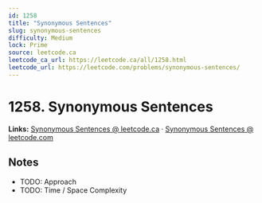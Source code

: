 ```yaml
--- 
id: 1258
title: "Synonymous Sentences"
slug: synonymous-sentences
difficulty: Medium
lock: Prime
source: leetcode.ca
leetcode_ca_url: https://leetcode.ca/all/1258.html
leetcode_url: https://leetcode.com/problems/synonymous-sentences/
---
```


# 1258. Synonymous Sentences

**Links:** [Synonymous Sentences @ leetcode.ca](https://leetcode.ca/all/1258.html) · [Synonymous Sentences @ leetcode.com](https://leetcode.com/problems/synonymous-sentences/)

## Notes
- TODO: Approach
- TODO: Time / Space Complexity
